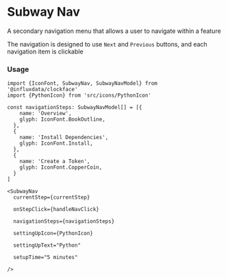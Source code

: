 # Subway Nav

A secondary navigation menu that allows a user to navigate within a feature

The navigation is designed to use `Next` and `Previous` buttons, and each navigation item is clickable

### Usage

```tsx
import {IconFont, SubwayNav, SubwayNavModel} from '@influxdata/clockface'
import {PythonIcon} from 'src/icons/PythonIcon'
```

```tsx
const navigationSteps: SubwayNavModel[] = [{
    name: 'Overview',
    glyph: IconFont.BookOutline,
  },
  {
    name: 'Install Dependencies',
    glyph: IconFont.Install,
  },
  {
    name: 'Create a Token',
    glyph: IconFont.CopperCoin,
  }
]

<SubwayNav
  currentStep={currentStep}

  onStepClick={handleNavClick}

  navigationSteps={navigationSteps}

  settingUpIcon={PythonIcon}

  settingUpText="Python"

  setupTime="5 minutes"

/>
```
